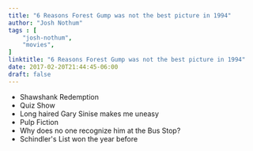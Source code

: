 ```yaml
---
title: "6 Reasons Forest Gump was not the best picture in 1994"
author: "Josh Nothum"
tags : [
    "josh-nothum",
    "movies",
]
linktitle: "6 Reasons Forest Gump was not the best picture in 1994"
date: 2017-02-20T21:44:45-06:00
draft: false
---
```

* Shawshank Redemption
* Quiz Show
* Long haired Gary Sinise makes me uneasy
* Pulp Fiction
* Why does no one recognize him at the Bus Stop?
* Schindler's List won the year before

